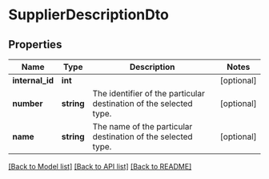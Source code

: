 # SupplierDescriptionDto

## Properties
Name | Type | Description | Notes
------------ | ------------- | ------------- | -------------
**internal_id** | **int** |  | [optional] 
**number** | **string** | The identifier of the particular destination of the selected type. | [optional] 
**name** | **string** | The name of the particular destination of the selected type. | [optional] 

[[Back to Model list]](../README.md#documentation-for-models) [[Back to API list]](../README.md#documentation-for-api-endpoints) [[Back to README]](../README.md)


